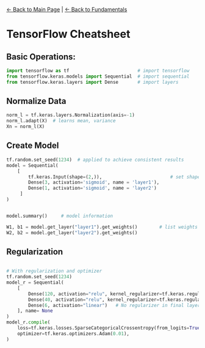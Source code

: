 [← Back to Main Page](../../../README.md) | [← Back to Fundamentals](../../README.md)

# TensorFlow Cheatsheet

## Basic Operations:

```python
import tensorflow as tf                         # import tensorflow
from tensorflow.keras.models import Sequential  # import sequential
from tensorflow.keras.layers import Dense       # import layers
```

## Normalize Data

```python
norm_l = tf.keras.layers.Normalization(axis=-1)
norm_l.adapt(X)  # learns mean, variance
Xn = norm_l(X)
```


## Create Model
```python
tf.random.set_seed(1234)  # applied to achieve consistent results
model = Sequential(
    [
        tf.keras.Input(shape=(2,)),                         # set shape of input for weights and bias
        Dense(3, activation='sigmoid', name = 'layer1'),
        Dense(1, activation='sigmoid', name = 'layer2')
     ]
)


model.summary()     # model information

W1, b1 = model.get_layer("layer1").get_weights()        # list weights and bias for each layer
W2, b2 = model.get_layer("layer2").get_weights()
```

## Regularization
```python

# With regularization and optimizer
tf.random.set_seed(1234)
model_r = Sequential(
    [
        Dense(120, activation="relu", kernel_regularizer=tf.keras.regularizers.l2(0.1)),
        Dense(40, activation="relu", kernel_regularizer=tf.keras.regularizers.l2(0.1)),
        Dense(6, activation="linear")   # No regularizer in final layer        
    ], name= None
)
model_r.compile(
    loss=tf.keras.losses.SparseCategoricalCrossentropy(from_logits=True),
    optimizer=tf.keras.optimizers.Adam(0.01),
)

```